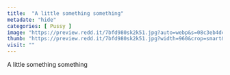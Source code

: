 ```yaml
---
title:  "A little something something"
metadate: "hide"
categories: [ Pussy ]
image: "https://preview.redd.it/7bfd980sk2k51.jpg?auto=webp&s=08c3eb4dcc0b1d930b75edab5527914d848c887f"
thumb: "https://preview.redd.it/7bfd980sk2k51.jpg?width=960&crop=smart&auto=webp&s=2cc00b8a23f12b8389198dd316deace0b6634ee4"
visit: ""
---
```

A little something something
